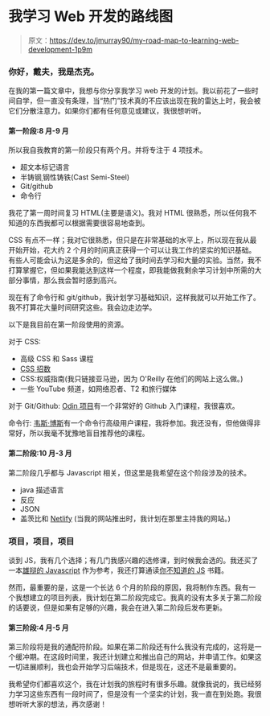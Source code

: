# 我学习 Web 开发的路线图

> 原文：<https://dev.to/jmurray90/my-road-map-to-learning-web-development-1p9m>

### 你好，戴夫，我是杰克。

在我的第一篇文章中，我想与你分享我学习 web 开发的计划。我以前花了一些时间自学，但一直没有条理，当“热门”技术真的不应该出现在我的雷达上时，我会被它们分散注意力。如果你们都有任何意见或建议，我很想听听。

#### 第一阶段:8 月-9 月

所以我自我教育的第一阶段只有两个月。并将专注于 4 项技术。

*   超文本标记语言
*   半铸钢ˌ钢性铸铁(Cast Semi-Steel)
*   Git/github
*   命令行

我花了第一周时间复习 HTML(主要是语义)。我对 HTML 很熟悉，所以任何我不知道的东西我都可以根据需要很容易地查到。

CSS 有点不一样；我对它很熟悉，但只是在非常基础的水平上，所以现在我从最开始开始，花大约 2 个月的时间真正获得一个可以让我工作的坚实的知识基础。有些人可能会认为这是多余的，但这给了我时间去学习和大量的实验。当然，我不打算掌握它，但如果我能达到这样一个程度，即我能做我剩余学习计划中所需的大部分事情，那么我会暂时感到高兴。

现在有了命令行和 git/github，我计划学习基础知识，这样我就可以开始工作了。我不打算花大量时间研究这些。我会边走边学。

以下是我目前在第一阶段使用的资源。

对于 CSS:

*   高级 CSS 和 Sass 课程
*   [CSS 招数](//css-tricks.com)
*   CSS:权威指南(我只链接亚马逊，因为 O'Reilly 在他们的网站上这么做。)
*   一些 YouTube 频道，如网络忍者、T2 和旅行媒体

对于 Git/Github:
[Odin 项目](https://www.theodinproject.com/courses/web-development-101)有一个非常好的 Github 入门课程，我很喜欢。

命令行:
[韦斯·博斯](https://wesbos.com/courses/)有一个命令行高级用户课程，我将参加。我还没有，但他做得非常好，所以我毫不犹豫地盲目推荐他的课程。

#### 第二阶段:10 月-3 月

第二阶段几乎都与 Javascript 相关，但这里是我希望在这个阶段涉及的技术。

*   java 描述语言
*   反应
*   JSON
*   盖茨比和 [Netlify](https://www.netlify.com/) (当我的网站推出时，我计划在那里主持我的网站。)

### 项目，项目，项目

谈到 JS，我有几个选择；有几门我感兴趣的选修课，到时候我会选的。我还买了一本[雄辩的 Javascript](https://eloquentjavascript.net/) 作为参考，我还打算通读[你不知道的 JS](https://github.com/getify/You-Dont-Know-JS) 书籍。

然而，最重要的是，这是一个长达 6 个月的阶段的原因，我将制作东西。我有一个我想建立的项目列表，我计划在第二阶段完成它。我真的没有太多关于第二阶段的话要说，但是如果有足够的兴趣，我会在进入第二阶段后发布更新。

#### 第三阶段:4 月-5 月

第三阶段将是我的通配符阶段。如果在第二阶段还有什么我没有完成的，这将是一个缓冲期。在这段时间里，我还计划建立和推出自己的网站，并申请工作。如果这一切进展顺利，我也会开始学习后端技术，但是现在，这还不是最重要的。

我希望你们都喜欢这个，我在计划我的旅程时有很多乐趣。就像我说的，我已经努力学习这些东西有一段时间了，但是没有一个坚实的计划，我一直在到处跑。我很想听听大家的想法，再次感谢！